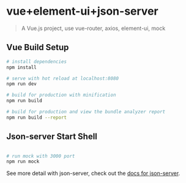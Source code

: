 # vue+element-ui+json-server

> A Vue.js project, use vue-router, axios, element-ui, mock

## Vue Build Setup

``` bash
# install dependencies
npm install

# serve with hot reload at localhost:8080
npm run dev

# build for production with minification
npm run build

# build for production and view the bundle analyzer report
npm run build --report
```

## Json-server Start Shell

``` bash

# run mock with 3000 port
npm run mock
```

See more detail with json-server, check out the [docs for json-server](https://github.com/typicode/json-server).
